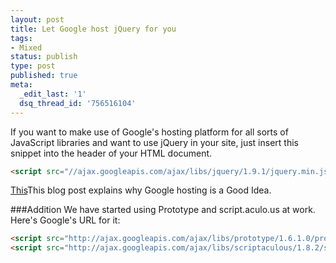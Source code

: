 ```yaml
---
layout: post
title: Let Google host jQuery for you
tags:
- Mixed
status: publish
type: post
published: true
meta:
  _edit_last: '1'
  dsq_thread_id: '756516104'
---
```

If you want to make use of Google's hosting platform for all sorts of JavaScript libraries and want to use jQuery in your site, just insert this snippet into the header of your HTML document.

```html
<script src="//ajax.googleapis.com/ajax/libs/jquery/1.9.1/jquery.min.js"></script>
```

[This](http://encosia.com/2008/12/10/3-reasons-why-you-should-let-google-host-jquery-for-you/)This blog post explains why Google hosting is a Good Idea.

###Addition
We have started using Prototype and script.aculo.us at work. Here's Google's URL for it:

```html
<script src="http://ajax.googleapis.com/ajax/libs/prototype/1.6.1.0/prototype.js" type="text/javascript"></script>
<script src="http://ajax.googleapis.com/ajax/libs/scriptaculous/1.8.2/scriptaculous.js" type="text/javascript"></script>
```
